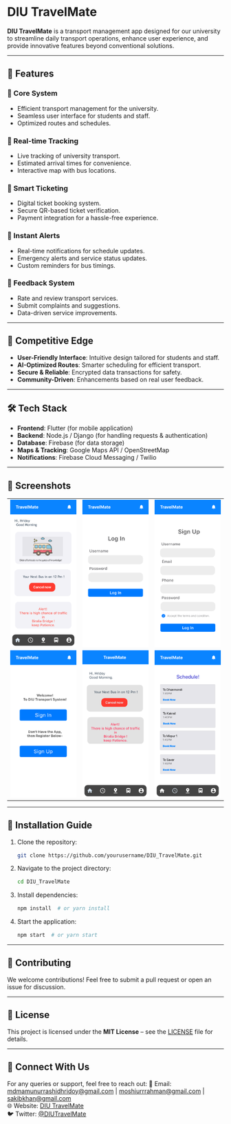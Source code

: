 # DIU TravelMate

**DIU TravelMate** is a transport management app designed for our university to streamline daily transport operations, enhance user experience, and provide innovative features beyond conventional solutions.

---

## 🚀 Features

### 🔹 Core System
- Efficient transport management for the university.
- Seamless user interface for students and staff.
- Optimized routes and schedules.

### 📍 Real-time Tracking
- Live tracking of university transport.
- Estimated arrival times for convenience.
- Interactive map with bus locations.

### 🎫 Smart Ticketing
- Digital ticket booking system.
- Secure QR-based ticket verification.
- Payment integration for a hassle-free experience.

### 🔔 Instant Alerts
- Real-time notifications for schedule updates.
- Emergency alerts and service status updates.
- Custom reminders for bus timings.

### 📝 Feedback System
- Rate and review transport services.
- Submit complaints and suggestions.
- Data-driven service improvements.

---

## 🎯 Competitive Edge
- **User-Friendly Interface**: Intuitive design tailored for students and staff.
- **AI-Optimized Routes**: Smarter scheduling for efficient transport.
- **Secure & Reliable**: Encrypted data transactions for safety.
- **Community-Driven**: Enhancements based on real user feedback.

---

## 🛠 Tech Stack
- **Frontend**: Flutter (for mobile application)
- **Backend**: Node.js / Django (for handling requests & authentication)
- **Database**: Firebase (for data storage)
- **Maps & Tracking**: Google Maps API / OpenStreetMap
- **Notifications**: Firebase Cloud Messaging / Twilio

---

## 📸 Screenshots
<table>
  <tr>
    <td><img src="images_for_readme/4.1-Screen 1-State 1.png" alt="Screen 1-State 1" width="300" /></td>
    <td><img src="images_for_readme/2.1-Screen 3.png" alt="Screen 3" width="300" /></td>
    <td><img src="images_for_readme/3.1-Screen 4.png" alt="Screen 4" width="300" /></td>
  </tr>
  <tr>
    <td><img src="images_for_readme/1.1-Screen 2.png" alt="Screen 2" width="300" /></td>
    <td><img src="images_for_readme/4.2-Screen 1-State 2.png" alt="Screen 1-State 2" width="300" /></td>
    <td><img src="images_for_readme/5.1-Screen 5.png" alt="Screen 5" width="300" /></td>
  </tr>
</table>



---

## 📌 Installation Guide

1. Clone the repository:
   ```sh
   git clone https://github.com/yourusername/DIU_TravelMate.git
   ```
2. Navigate to the project directory:
   ```sh
   cd DIU_TravelMate
   ```
3. Install dependencies:
   ```sh
   npm install  # or yarn install
   ```
4. Start the application:
   ```sh
   npm start  # or yarn start
   ```

---

## 🤝 Contributing
We welcome contributions! Feel free to submit a pull request or open an issue for discussion.

---

## 📄 License
This project is licensed under the **MIT License** – see the [LICENSE](LICENSE) file for details.

---

## 📢 Connect With Us
For any queries or support, feel free to reach out:
📧 Email: mdmamunurrashidhridoy@gmail.com | moshiurrrahman@gmail.com | sakibkhan@gmail.com  
🌐 Website: [DIU TravelMate](https://yourwebsite.com)  
🐦 Twitter: [@DIUTravelMate](https://twitter.com/DIUTravelMate)

